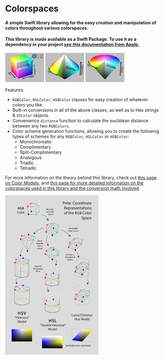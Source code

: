 # Colorspaces

#### A simple Swift library allowing for the easy creation and manipulation of colors throughout various colorspaces.

#### This library is made available as a Swift Package. To use it as a dependency in your project [see this documentation from Apple.](https://developer.apple.com/documentation/xcode/adding_package_dependencies_to_your_app)

<img src="Assets/RGB_3D.png" width="25%"> <img src="Assets/HSL_3D.png" width="25%"> <img src="Assets/HSV_3D.png" width="25%">

Features:
- `RGBColor`, `HSLColor`, `HSBColor` classes for easy creation of whatever colors you like.
- Built-in conversions in all of the above classes, as well as to Hex strings & `UIColor` objects.
- Convenience `distance` function to calculate the euclidean distance between any two `RGBColors`.
- Color scheme generation functions, allowing you to create the following types of schemes for any `RGBColor`, `HSLColor` or `HSBColor`:
    * Monochromatic
    * Complimentary
    * Split-Complimentary
    * Analogous
    * Triadic
    * Tetradic

For more information on the theory behind this library, check out [this page on Color Models](https://en.wikipedia.org/wiki/Color_model), and [this page for more detailed information on the colorspaces used in this library and the conversion math involved](https://en.wikipedia.org/wiki/HSL_and_HSV).

<img src="Assets/HSL_HSV_Derivation.png" align="center" width="60%">
